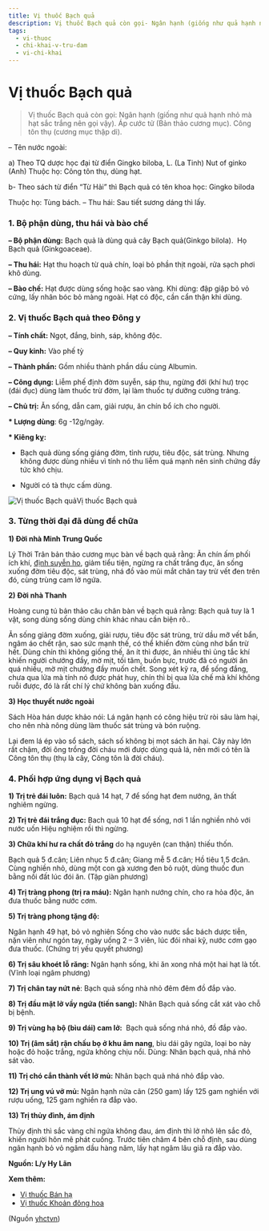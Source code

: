 ```yaml
---
title: Vị thuốc Bạch quả
description: Vị thuốc Bạch quả còn gọi- Ngân hạnh (giống như quả hạnh nhỏ mà hạt sắc trắng nên gọi vậy). Áp cước tử (Bản thảo cương mục). Công tôn thụ (cương mục thập di).
tags:
  - vi-thuoc
  - chi-khai-v-tru-dam
  - vi-chi-khai
---
```


# Vị thuốc Bạch quả 

> Vị thuốc Bạch quả còn gọi: Ngân hạnh (giống như quả hạnh nhỏ mà hạt sắc trắng nên gọi vậy). Áp cước tử (Bản thảo cương mục). Công tôn thụ (cương mục thập di).

– Tên nước ngoài: 

a) Theo TQ dược học đại từ điển Gingko biloba, L. (La Tinh) Nut of ginko (Anh) Thuộc họ: Công tôn thụ, dùng hạt.

b- Theo sách từ điển “Từ Hải” thì Bạch quả có tên khoa học: Gingko biloda

Thuộc họ: Tùng bách. – Thu hái: Sau tiết sương dáng thì lấy. 

### 1. Bộ phận dùng, thu hái và bào chế

**– Bộ phận dùng:** Bạch quả là dùng quả cây Bạch quả(Ginkgo bilola).  Họ Bạch quả (Ginkgoaceae).

**– Thu hái:** Hạt thu hoạch từ quả chín, loại bỏ phần thịt ngoài, rửa sạch phơi khô dùng. 

**– Bào chế:** Hạt được dùng sống hoặc sao vàng. Khi dùng: đập giập bỏ vỏ cứng, lấy nhân bóc bỏ màng ngoài. Hạt có độc, cần cẩn thận khi dùng.

### 2. Vị thuốc Bạch quả theo Đông y

**– Tính chất:** Ngọt, đắng, bình, sáp, không độc. 

**– Quy kinh:** Vào phế tỳ

**– Thành phần:** Gồm nhiều thành phần dầu cùng Albumin.

**– Công dụng:** Liễm phế định đờm suyễn, sáp thu, ngừng đới (khí hư) trọc (đái đục) dùng làm thuốc trừ đờm, lại làm thuốc tự dưỡng cường tráng.

**– Chủ trị:** Ăn sống, dẫn cam, giải rượu, ăn chín bổ ích cho người.

**\* Lượng dùng**: 6g -12g/ngày.

**\* Kiêng kỵ:**

+ Bạch quả dùng sống giáng đờm, tỉnh rượu, tiêu độc, sát trùng. Nhưng không được dùng nhiều vì tính nó thu liễm quá mạnh nên sinh chứng đầy tức khó chịu.

+ Người có tà thực cấm dùng.

![Vị thuốc Bạch quả](/imgs/yhctvn/Vi-thuoc-Bach-qua.jpg)Vị thuốc Bạch quả

### 3. Từng thời đại đã dùng để chữa

**1) Đời nhà Minh Trung Quốc**

Lý Thời Trân bản thảo cương mục bàn về bạch quả rằng: Ăn chín ấm phối ích khí, [định suyễn ho](/yhctvn/dai-cuong-thuoc-chua-ho-chi-khai/), giảm tiểu tiện, ngừng ra chất trắng đục, ăn sống xuống đờm tiêu độc, sát trùng, nhá đồ vào mũi mắt chân tay trừ vết đen trên đó, cùng trùng cam lở ngứa.

**2) Đời nhà Thanh** 

Hoàng cung tú bản thảo câu chân bàn về bạch quả rằng: Bạch quả tuy là 1 vật, song dùng sống dùng chín khác nhau cần biện rõ..

Ăn sống giảng đờm xuống, giải rượu, tiêu độc sát trùng, trừ dầu mỡ vết bẩn, ngâm áo chết rận, sao sức mạnh thế, có thể khiến đờm cùng nhơ bẩn trừ hết. Dùng chín thì không giống thế, ăn ít thì được, ăn nhiều thì ủng tắc khí khiến người chướng đầy, mờ mịt, tối tăm, buồn bực, trước đã có người ăn quá nhiều, mờ mịt chướng đầy muốn chết. Song xét kỹ ra, để sống đắng, chưa qua lửa mà tính nó được phát huy, chín thì bị qua lửa chế mà khí không ruỗi được, đó là rất chí lý chứ không bàn xuống đầu.

**3) Học thuyết nước ngoài**

Sách Hòa hán dược khảo nói: Lá ngân hạnh có công hiệu trừ ròi sâu làm hại, cho nên nhà nông dùng làm thuốc sát trùng và bón ruộng.

Lại đem lá ép vào sổ sách, sách số không bị mọt sách ăn hại. Cây này lớn rất chậm, đời ông trồng đời cháu mới được dùng quả lá, nên mới có tên là Công tôn thụ (thụ là cây, Công tôn là đời cháu).

### 4. Phối hợp ứng dụng vị Bạch quả

**1) Trị trẻ đái luôn:** Bạch quả 14 hạt, 7 để sống hạt đem nướng, ăn thất nghiêm ngừng.

**2) Trị trẻ đái trắng đục:** Bach quả 10 hạt để sống, nơi 1 lần nghiền nhỏ với nước uốn Hiệu nghiệm rồi thì ngừng.

**3) Chữa khí hư ra chất đỏ trắng** do hạ nguyên (can thận) thiếu thốn.

Bạch quả 5 đ.cân; Liên nhục 5 đ.cân; Giang mễ 5 đ.cân; Hồ tiêu 1,5 đcân. Cùng nghiền nhỏ, dùng một con gà xương đen bỏ ruột, dùng thuốc đun bằng nồi đất lúc đói ăn. (Tập giàn phương) 

**4) Trị tràng phong (trị ra máu):** Ngân hạnh nướng chín, cho ra hỏa độc, ăn đưa thuốc bằng nước cơm. 

**5) Trị tràng phong tặng độ:**

Ngân hạnh 49 hạt, bỏ vỏ nghiên Sống cho vào nước sắc bách dược tiễn, nặn viên như ngón tay, ngày uống 2 – 3 viên, lúc đói nhai kỹ, nước cơm gạo đưa thuốc. (Chứng trị yếu quyết phương)

**6) Trị sâu khoét lỗ răng:** Ngân hạnh sống, khi ăn xong nhá một hai hạt là tốt. (Vĩnh loại ngâm phương) 

**7) Trị chân tay nứt nẻ**: Bạch quả sống nhà nhỏ đêm đêm đồ đắp vào.

**8) Trị đầu mặt lở vầy ngứa (tiến sang):** Nhân Bạch quả sống cắt xát vào chỗ bị bệnh.

**9) Trị vùng hạ bộ (bìu dái) cam lở:**  Bạch quả sống nhá nhỏ, đồ đắp vào.

**10) Trị (âm sắt) rận chấu bọ ở khu âm nang**, bìu dái gây ngứa, loại bo này hoặc đỏ hoặc trắng, ngứa không chịu nổi. Dùng: Nhân bạch quả, nhá nhỏ sát vào.

**11) Trị chó cắn thành vết lở mủ:** Nhân bạch quả nhá nhỏ đắp vào.

**12) Trị ung vú vỡ mủ:** Ngân hạnh nửa cân (250 gam) lấy 125 gam nghiền với rượu uống, 125 gam nghiền ra đắp vào.

**13) Trị thủy đình, ám định** 

Thủy định thì sắc vàng chỉ ngứa không đau, ám định thì lở nhô lên sắc đỏ, khiến người hôn mê phát cuồng. Trước tiên châm 4 bên chỗ định, sau dùng ngân hạnh bỏ vỏ ngâm dầu hàng năm, lấy hạt ngâm lâu giã ra đắp vào.

**Nguồn: L/y Hy Lãn**

**Xem thêm:**

* [Vị thuốc Bán hạ](/yhctvn/vi-thuoc-ban-ha/)
* [Vị thuốc Khoản đông hoa](/yhctvn/vi-thuoc-khoan-dong-hoa/)

(Nguồn <a href="https://yhctvn.com/vi-thuoc-bach-qua/" target="_blank">yhctvn</a>)
